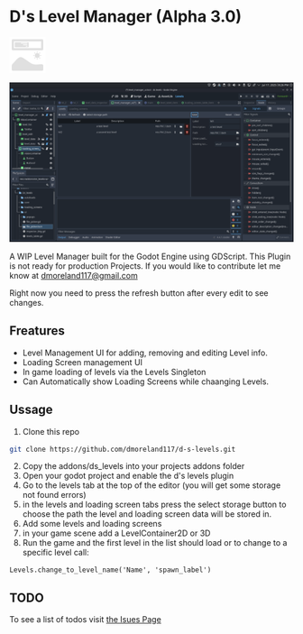 
# D's Level Manager (Alpha 3.0)
![Level Manager UI](icon.png)

![Level Manager UI](screenshots/level_manager_screen.png)

A WIP Level Manager built for the Godot Engine using GDScript. This Plugin is not ready for production Projects. If you would like to contribute let me know at dmoreland117@gmail.com

Right now you need to press the refresh button after every edit to see changes.

## Freatures
* Level Management UI for adding, removing and editing Level info.
* Loading Screen management UI
* In game loading of levels via the Levels Singleton
* Can Automatically show Loading Screens while chaanging Levels.

## Ussage
1. Clone this repo
```bash
git clone https://github.com/dmoreland117/d-s-levels.git
```
2. Copy the addons/ds_levels into your projects addons folder
3. Open your godot project and enable the d's levels plugin
4. Go to the levels tab at the top of the editor (you will get some storage not found errors)
5. in the levels and loading screen tabs press the select storage button to choose the path the level and loading screen data will be stored in.
6. Add some levels and loading screens
7. in your game scene add a LevelContainer2D or 3D
8. Run the game and the first level in the list should load or to change to a specific level call:
```gdscript
Levels.change_to_level_name('Name', 'spawn_label')
```

## TODO
To see a list of todos visit [the Isues Page](https://github.com/dmoreland117/d-s-levels/issues)
